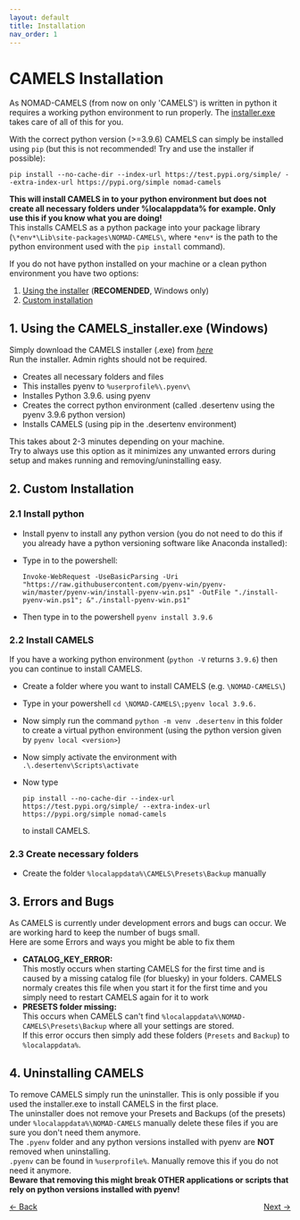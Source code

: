 ```yaml
---
layout: default
title: Installation
nav_order: 1
---
```




# CAMELS Installation

As NOMAD-CAMELS (from now on only 'CAMELS') is written in python it requires a working python environment to run properly.
The [installer.exe](#1-using-the-camels_installerexe) takes care of all of this for you.

With the correct python version (>=3.9.6) CAMELS can simply be installed using `pip`
(but this is not recommended! Try and use the installer if possible):

    pip install --no-cache-dir --index-url https://test.pypi.org/simple/ --extra-index-url https://pypi.org/simple nomad-camels

**This will install CAMELS in to your python environment but does not create all necessary folders under %localappdata% for example. Only use this if you know what you are doing!**\
This installs CAMELS as a python package into your package library (`\*env*\Lib\site-packages\NOMAD-CAMELS\`, where `*env*` is the path to the python environment used with the `pip install` command).


[comment]: <> (# Installing on Windows)

If you do not have python installed on your machine or a clean python environment you have two options:
1. [Using the installer](#1-using-the-camels_installerexe) (**RECOMENDED**, Windows only)
2. [Custom installation](#2-custom-installation)


## 1. Using the CAMELS_installer.exe (Windows)
Simply download the CAMELS installer (.exe) from *[here](https://github.com/A-D-Fuchs/CAMELS_installer/blob/main/Output/NOMAD-CAMELS_installer.exe)*\
Run the installer. Admin rights should not be required. 

- Creates all necessary folders and files
- This installes pyenv to `%userprofile%\.pyenv\`
- Installes Python 3.9.6. using pyenv
- Creates the correct python environment (called .desertenv using the pyenv 3.9.6 python version)
- Installs CAMELS (using pip in the .desertenv environment)

This takes about 2-3 minutes depending on your machine.\
Try to always use this option as it minimizes any unwanted errors during setup and makes running and removing/uninstalling easy.

## 2. Custom Installation

### 2.1 Install python

- Install pyenv to install any python version (you do not need to do this if you already have a python versioning software like Anaconda installed):
- Type in to the powershell:

      Invoke-WebRequest -UseBasicParsing -Uri "https://raw.githubusercontent.com/pyenv-win/pyenv-win/master/pyenv-win/install-pyenv-win.ps1" -OutFile "./install-pyenv-win.ps1"; &"./install-pyenv-win.ps1"

- Then type in to the powershell `pyenv install 3.9.6`
### 2.2 Install CAMELS
If you have a working python environment (`python -V` returns `3.9.6`) then you can continue to install CAMELS.
- Create a folder where you want to install CAMELS (e.g. `\NOMAD-CAMELS\`)
- Type in your powershell `cd \NOMAD-CAMELS\;pyenv local 3.9.6. `
- Now simply run the command `python -m venv .desertenv` in this folder to create a virtual python environment (using the python version given by `pyenv local <version>`)
- Now simply activate the environment with `.\.desertenv\Scripts\activate`
- Now type

      pip install --no-cache-dir --index-url https://test.pypi.org/simple/ --extra-index-url https://pypi.org/simple nomad-camels 

   to install CAMELS.

### 2.3 Create necessary folders
- Create the folder `%localappdata%\CAMELS\Presets\Backup` manually

## 3. Errors and Bugs
As CAMELS is currently under development errors and bugs can occur. We are working hard to keep the number of bugs small.\
Here are some Errors and ways you might be able to fix them
- **CATALOG_KEY_ERROR:**\
This mostly occurs when starting CAMELS for the first time and is caused by a missing catalog file (for bluesky) in your folders. CAMELS normaly creates this file when you start it for the first time and you simply need to restart CAMELS again for it to work
- **PRESETS folder missing:**\
This occurs when CAMELS can't find `%localappdata%\NOMAD-CAMELS\Presets\Backup` where all your settings are stored.\
If this error occurs then simply add these folders (`Presets` and `Backup`) to `%localappdata%`.

## 4. Uninstalling CAMELS
To remove CAMELS simply run the uninstaller. This is only possible if you used the installer.exe to install CAMELS in the first place.\
The uninstaller does not remove your Presets and Backups (of the presets) under `%localappdata%\NOMAD-CAMELS` manually delete these files if you are sure you don't need them anymore. \
The `.pyenv` folder and any python versions installed with pyenv are **NOT** removed when uninstalling.\
`.pyenv` can be found in `%userprofile%`. Manually remove this if you do not need it anymore.\
**Beware that removing this might break OTHER applications or scripts that rely on python versions installed with pyenv!**





<p style="text-align:left;">
  <span style="color: grey;">
  <a href="../index.html">&larr; Back</a>
  </span>
  <span style="float:right;">
    <a href="quick_start.html">Next &rarr;</a><br>
  </span>
</p>
